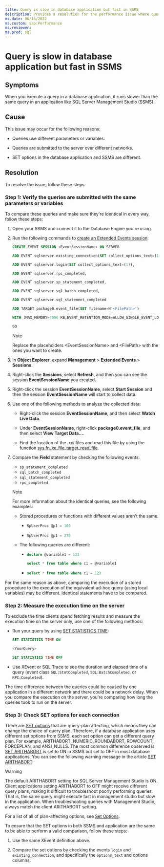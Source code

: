 ```yaml
---
title: Query is slow in database application but fast in SSMS
description: Provides a resolution for the performance issue where query is slow in database application but fast in SSMS.
ms.date: 06/16/2022
ms.custom: sap:Performance
ms.reviewer: 
ms.prod: sql
---
```


# Query is slow in database application but fast in SSMS

## Symptoms

When you execute a query in a database application, it runs slower than the same query in an application like SQL Server Management Studio (SSMS).

## Cause

This issue may occur for the following reasons:

- Queries use different parameters or variables.

- Queries are submitted to the server over different networks.

- SET options in the database application and SSMS are different.

## Resolution

To resolve the issue, follow these steps:

### Step 1: Verify the queries are submitted with the same parameters or variables

To compare these queries and make sure they're identical in every way, follow these steps:

1. Open your SSMS and connect it to the Database Engine you're using.

1. Run the following commands to [create an Extended Events session](/sql/t-sql/statements/create-event-session-transact-sql):

    ```sql
    CREATE EVENT SESSION <EventSessionName> ON SERVER
    
    ADD EVENT sqlserver.existing_connection(SET collect_options_text=(1)),
    
    ADD EVENT sqlserver.login(SET collect_options_text=(1)),
    
    ADD EVENT sqlserver.rpc_completed,
    
    ADD EVENT sqlserver.sp_statement_completed,
    
    ADD EVENT sqlserver.sql_batch_completed,
    
    ADD EVENT sqlserver.sql_statement_completed
    
    ADD TARGET package0.event_file(SET filename=N'<FilePath>')
    
    WITH (MAX_MEMORY=4096 KB,EVENT_RETENTION_MODE=ALLOW_SINGLE_EVENT_LOSS,MAX_DISPATCH_LATENCY=30 SECONDS,MAX_EVENT_SIZE=0 KB,MEMORY_PARTITION_MODE=NONE,TRACK_CAUSALITY=OFF,STARTUP_STATE=OFF)
    
    GO
    ```

    > [!NOTE]
    > Replace the placeholders \<EventSessionName> and \<FilePath> with the ones you want to create.

1. In **Object Explorer**, expand **Management** > **Extended Events** > **Sessions**.

1. Right-click the **Sessions**, select **Refresh**, and then you can see the session **EventSessionName** you created.

1. Right-click the session **EventSessionName**, select **Start Session** and then the session **EventSessionName** will start to collect data.

1. Use one of the following methods to analyze the collected data:

    - Right-click the session **EventSessionName**, and then select **Watch Live Data**.

    - Under **EventSessionName**, right-click **package0.event_file**, and then select **View Target Data...**.

    - Find the location of the *.xel* files and read this file by using the function [sys.fn_xe_file_target_read_file](/sql/relational-databases/system-functions/sys-fn-xe-file-target-read-file-transact-sql).

1. Compare the **Field** statement by checking the following events:

    - `sp_statement_completed`
    - `sql_batch_completed`
    - `sql_statement_completed`
    - `rpc_completed`

    > [!NOTE]
    > For more information about the identical queries, see the following examples:
    >
    > - Stored procedures or functions with different values aren't the same:
    >
    >   - ```sql
    >     SpUserProc @p1 = 100
    >     ```
    >
    >   - ```sql
    >     SpUserProc @p1 = 270
    >     ```
    >
    > - The following queries are different:
    >
    >   - ```sql
    >     declare @variable1 = 123
    > 
    >     select * from table where c1 = @variable1
    >     ```
    >
    >   - ```sql
    >     select * from table where c1 = 123 
    >     ```

For the same reason as above, comparing the execution of a stored procedure to the execution of the equivalent ad-hoc query (using local variables) may be different. Identical statements have to be compared.

### Step 2: Measure the execution time on the server

To exclude the time clients spend fetching results and measure the execution time on the server only, use one of the following methods:

- Run your query by using [SET STATISTICS TIME](/sql/t-sql/statements/set-statistics-time-transact-sql):

    ```sql
    SET STATISTICS TIME ON

    <YourQuery>

    SET STATISTICS TIME OFF
    ```

- Use XEvent or SQL Trace to see the duration and elapsed time of a query (event class `SQL:StmtCompleted`, `SQL:BatchCompleted`, or `RPC:Completed`).

The time difference between the queries could be caused by one application in a different network and there could be a network delay. When you compare the execution on the server, you're comparing how long the queries took to run on the server.

### Step 3: Check SET options for each connection

There are [SET options](/sql/t-sql/statements/set-statements-transact-sql) that are query-plan affecting, which means they can change the choice of query plan. Therefore, if a database application uses different set options from SSMS, each set option can get a different query plan. For example, ARITHABORT, NUMERIC_ROUNDABORT, ROWCOUNT, FORCEPLAN, and ANSI_NULLS. The most common difference observed is [SET ARITHABORT](/sql/t-sql/statements/set-arithabort-transact-sql) is set to ON in SSMS but set to OFF in most database applications. You can see the following warning message in the article [SET ARITHABORT](/sql/t-sql/statements/set-arithabort-transact-sql):

> [!WARNING]
> The default ARITHABORT setting for SQL Server Management Studio is ON. Client applications setting ARITHABORT to OFF might receive different query plans, making it difficult to troubleshoot poorly performing queries. That is, the same query might execute fast in management studio but slow in the application. When troubleshooting queries with Management Studio, always match the client ARITHABORT setting.

For a list of all of plan-affecting options, see [Set Options](/sql/relational-databases/system-dynamic-management-views/sys-dm-exec-plan-attributes-transact-sql#set-options).

To ensure that the SET options in both SSMS and application are the same to be able to perform a valid comparison, follow these steps:

1. Use the same XEvent definition above.

1. Compare the set options by checking the events `login` and `existing_connection`, and specifically the `options_text` and options columns.
